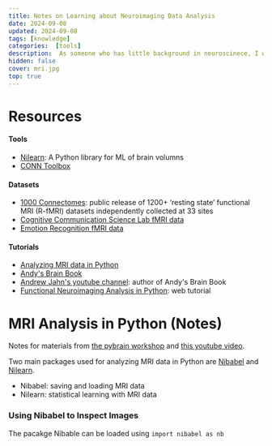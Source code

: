 ```yaml
---
title: Notes on Learning about Neuroimaging Data Analysis
date: 2024-09-08
updated: 2024-09-08
tags: [knowledge]
categories:  [tools]
description:  As someone who has little background in neuroscinece, I will attempt to learn how to analyzei neuroimaging data. 
hidden: false
cover: mri.jpg
top: true
---
```



# Resources

#### Tools
- [Nilearn](https://nilearn.github.io/stable/index.html): A Python library for ML of brain volumns
- [CONN Toolbox](https://web.conn-toolbox.org/)

#### Datasets
- [1000 Connectomes](https://fcon_1000.projects.nitrc.org/fcpClassic/FcpTable.html): public release of 1200+ ‘resting state’ functional MRI (R-fMRI) datasets independently collected at 33 sites
- [Cognitive Communication Science Lab fMRI data](https://www.kaggle.com/datasets/albertozorzetto/fmri-brain-dynamics-during-flow-experiences/data)
- [Emotion Recognition fMRI data](https://www.kaggle.com/datasets/irajahangari/fmri-dataset-for-emotion-recognition)

#### Tutorials
- [Analyzing MRI data in Python](https://www.youtube.com/watch?v=4FVGn8vodkc)
- [Andy's Brain Book](https://andysbrainbook.readthedocs.io/en/latest/index.html)
- [Andrew Jahn's youtube channel](https://www.youtube.com/@AndrewJahn): author of Andy's Brain Book
- [Functional Neuroimaging Analysis in Python](https://carpentries-incubator.github.io/SDC-BIDS-fMRI/index.html): web tutorial


# MRI Analysis in Python (Notes)

Notes for materials from [the pybrain workshop](https://github.com/miykael/workshop_pybrain) and [this youtube video](https://www.youtube.com/watch?v=4FVGn8vodkc).
 

Two main packages used for analyzing MRI data in Python are [Nibabel](https://github.com/nipy/nibabel) and [Nilearn](https://nilearn.github.io/stable/index.html).
- Nibabel: saving and loading MRI data
- Nilearn: statistical learning with MRI data

### Using Nibabel to Inspect Images

The pacakge Nibable can be loaded using `import nibabel as nb`

